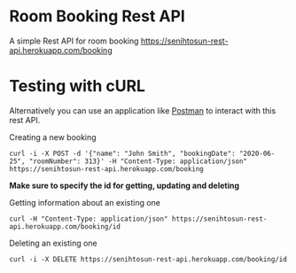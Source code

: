 # Room Booking Rest API
A simple Rest API for room booking
https://senihtosun-rest-api.herokuapp.com/booking

# Testing with cURL
Alternatively you can use an application like [Postman](https://postman.com) to interact with this rest API.


Creating a new booking
```
curl -i -X POST -d '{"name": "John Smith", "bookingDate": "2020-06-25", "roomNumber": 313}' -H "Content-Type: application/json" https://senihtosun-rest-api.herokuapp.com/booking

```

**Make sure to specify the id for getting, updating and deleting**

Getting information about an existing one
```
curl -H "Content-Type: application/json" https://senihtosun-rest-api.herokuapp.com/booking/id
```

Deleting an existing one

```
curl -i -X DELETE https://senihtosun-rest-api.herokuapp.com/booking/id

```


